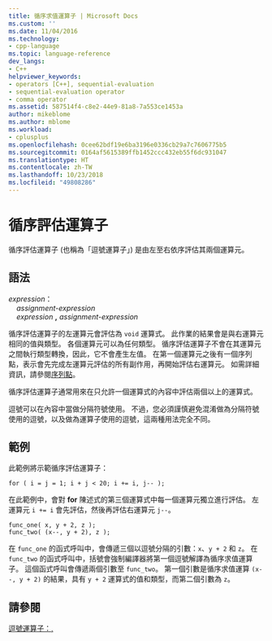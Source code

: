 ```yaml
---
title: 循序求值運算子 | Microsoft Docs
ms.custom: ''
ms.date: 11/04/2016
ms.technology:
- cpp-language
ms.topic: language-reference
dev_langs:
- C++
helpviewer_keywords:
- operators [C++], sequential-evaluation
- sequential-evaluation operator
- comma operator
ms.assetid: 587514f4-c8e2-44e9-81a8-7a553ce1453a
author: mikeblome
ms.author: mblome
ms.workload:
- cplusplus
ms.openlocfilehash: 0cee62bdf19e6ba3196e0336cb29a7c7606775b5
ms.sourcegitcommit: 0164af5615389ffb1452ccc432eb55f6dc931047
ms.translationtype: HT
ms.contentlocale: zh-TW
ms.lasthandoff: 10/23/2018
ms.locfileid: "49808286"
---
```

# <a name="sequential-evaluation-operator"></a>循序評估運算子

循序評估運算子 (也稱為「逗號運算子」) 是由左至右依序評估其兩個運算元。

## <a name="syntax"></a>語法

*expression*：<br/>
&nbsp;&nbsp;&nbsp;&nbsp;*assignment-expression*<br/>
&nbsp;&nbsp;&nbsp;&nbsp;*expression* **,** *assignment-expression*

循序評估運算子的左運算元會評估為 `void` 運算式。 此作業的結果會是與右運算元相同的值與類型。 各個運算元可以為任何類型。 循序評估運算子不會在其運算元之間執行類型轉換，因此，它不會產生左值。 在第一個運算元之後有一個序列點，表示會先完成左運算元評估的所有副作用，再開始評估右運算元。 如需詳細資訊，請參閱[序列點](../c-language/c-sequence-points.md)。

循序評估運算子通常用來在只允許一個運算式的內容中評估兩個以上的運算式。

逗號可以在內容中當做分隔符號使用。 不過，您必須謹慎避免混淆做為分隔符號使用的逗號，以及做為運算子使用的逗號，這兩種用法完全不同。

## <a name="example"></a>範例

此範例將示範循序評估運算子：

```
for ( i = j = 1; i + j < 20; i += i, j-- );
```

在此範例中，會對 **for** 陳述式的第三個運算式中每一個運算元獨立進行評估。 左運算元 `i += i` 會先評估，然後再評估右運算元 `j--`。

```
func_one( x, y + 2, z );
func_two( (x--, y + 2), z );
```

在 `func_one` 的函式呼叫中，會傳遞三個以逗號分隔的引數：`x`、`y + 2` 和 `z`。 在 `func_two` 的函式呼叫中，括號會強制編譯器將第一個逗號解譯為循序求值運算子。 這個函式呼叫會傳遞兩個引數至 `func_two`。 第一個引數是循序求值運算 `(x--, y + 2)` 的結果，具有 `y + 2` 運算式的值和類型，而第二個引數為 `z`。

## <a name="see-also"></a>請參閱

[逗號運算子：,](../cpp/comma-operator.md)